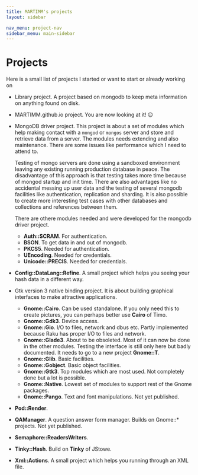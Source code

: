 ```yaml
---
title: MARTIMM's projects
layout: sidebar

nav_menu: project-nav
sidebar_menu: main-sidebar
---
```


# Projects

Here is a small list of projects I started or want to start or already working on

* Library project. A project based on mongodb to keep meta information on anything found on disk.

* MARTIMM.github.io project. You are now looking at it! 😉

* MongoDB driver project. This project is about a set of modules which help making contact with a `mongod` or `mongos` server and store and retrieve data from a server. The modules needs extending and also maintenance. There are some issues like performance which I need to attend to.

  Testing of mongo servers are done using a sandboxed environment leaving any existing running production database in peace. The disadvantage of this approach is that testing takes more time because of mongod startup and init time. There are also advantages like no accidental messing up user data and the testing of several mongodb facilities like authentication, replication and sharding. It is also possible to create more interesting test cases with other databases and collections and references between them.

  There are othere modules needed and were developed for the mongodb driver project.
  * **Auth::SCRAM**. For authentication.
  * **BSON**. To get data in and out of mongodb.
  * **PKCS5**. Needed for authentication.
  * **UEncoding**. Needed for credentials.
  * **Unicode::PRECIS**. Needed for credentials.

* **Config::DataLang::Refine**. A small project which helps you seeing your hash data in a different way.

* Gtk version 3 native binding project. It is about building graphical interfaces to make attractive applications.
  * **Gnome::Cairo**. Can be used standalone. If you only need this to create pictures, you can perhaps better use **Cairo** of Timo.
  * **Gnome::Gdk3**. Device access.
  * **Gnome::Gio**. I/O to files, network and dbus etc. Partly implemented because Raku has proper I/O to files and network.
  * **Gnome::Glade3**. About to be obsoleted. Most of it can now be done in the other modules. Testing the interface is still only here but badly documented. It needs to go to a new project **Gnome::T**.
  * **Gnome::Glib**. Basic facilities.
  * **Gnome::Gobject**. Basic object facilities.
  * **Gnome::Gtk3**. Top modules which are most used. Not completely done but a lot is possible.
  * **Gnome::Native**. Lowest set of modules to support rest of the Gnome packages.
  * **Gnome::Pango**. Text and font manipulations. Not yet published.

* **Pod::Render**.
* **QAManager**. A question answer form manager. Builds on Gnome::* projects. Not yet published.
* **Semaphore::ReadersWriters**.
* **Tinky::Hash**. Build on **Tinky** of JStowe.
* **Xml::Actions**. A small project which helps you running through an XML file.

<!--
To follow the project look at the <a href="https://github.com/MARTIMM/mongo-perl6-driver/wiki" target="_blank">driver wiki</a>.
-->

